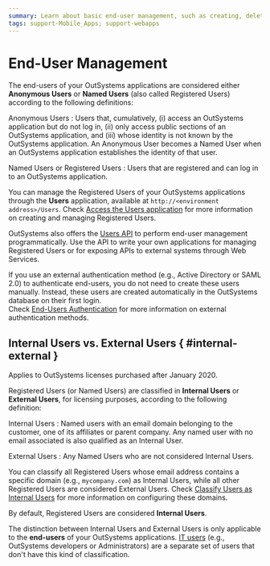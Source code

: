 ```yaml
---
summary: Learn about basic end-user management, such as creating, deleting, deactivating registered user accounts or placing them into User Groups with specific permissions.
tags: support-Mobile_Apps; support-webapps
---
```


# End-User Management

The end-users of your OutSystems applications are considered either **Anonymous Users** or **Named Users** (also called Registered Users) according to the following definitions:

Anonymous Users
:   Users that, cumulatively, (i) access an OutSystems application but do not log in, (ii) only access public sections of an OutSystems application, and (iii) whose identity is not known by the OutSystems application. An Anonymous User becomes a Named User when an OutSystems application establishes the identity of that user.

Named Users or Registered Users
:   Users that are registered and can log in to an OutSystems application.  

You can manage the Registered Users of your OutSystems applications through the **Users** application, available at `http://<environment address>/Users`. Check [Access the Users application](accessing-users.md) for more information on creating and managing Registered Users.

OutSystems also offers the [Users API](<../../../ref/apis/auto/users-api.final.md>) to perform end-user management programmatically. Use the API to write your own applications for managing Registered Users or for exposing APIs to external systems through Web Services.

<div class="info" markdown="1">

If you use an external authentication method (e.g., Active Directory or SAML 2.0) to authenticate end-users, you do not need to create these users manually. Instead, these users are created automatically in the OutSystems database on their first login.  
Check [End-Users Authentication](end-user-authentication/intro.md) for more information on external authentication methods.

</div>

## Internal Users vs. External Users { #internal-external }

<div class="info" markdown="1">

Applies to OutSystems licenses purchased after January 2020.

</div>

Registered Users (or Named Users) are classified in **Internal Users** or **External Users**, for licensing purposes, according to the following definition:

Internal Users
:   Named users with an email domain belonging to the customer, one of its affiliates or parent company. Any named user with no email associated is also qualified as an Internal User.

External Users
:   Any Named Users who are not considered Internal Users.

You can classify all Registered Users whose email address contains a specific domain (e.g., `mycompany.com`) as Internal Users, while all other Registered Users are considered External Users. Check [Classify Users as Internal Users](internal-vs-external.md) for more information on configuring these domains.

By default, Registered Users are considered **Internal Users**.

<div class="info" markdown="1">

The distinction between Internal Users and External Users is only applicable to the **end-users** of your OutSystems applications. [IT users](../../../managing-the-applications-lifecycle/manage-it-teams/intro.md) (e.g., OutSystems developers or Administrators) are a separate set of users that don't have this kind of classification.

</div>
